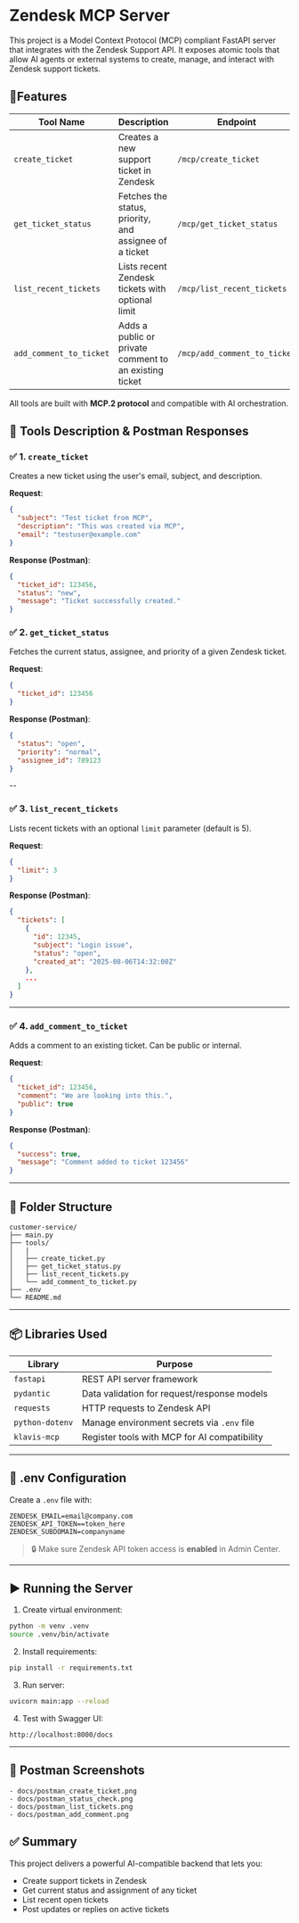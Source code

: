 

# Zendesk MCP Server

This project is a Model Context Protocol (MCP) compliant FastAPI server that integrates with the Zendesk Support API. It exposes atomic tools that allow AI agents or external systems to create, manage, and interact with Zendesk support tickets.



## 🚀Features

| Tool Name               | Description                                            | Endpoint                     |
| ----------------------- | ------------------------------------------------------ | ---------------------------- |
| `create_ticket`         | Creates a new support ticket in Zendesk                | `/mcp/create_ticket`         |
| `get_ticket_status`     | Fetches the status, priority, and assignee of a ticket | `/mcp/get_ticket_status`     |
| `list_recent_tickets`   | Lists recent Zendesk tickets with optional limit       | `/mcp/list_recent_tickets`   |
| `add_comment_to_ticket` | Adds a public or private comment to an existing ticket | `/mcp/add_comment_to_ticket` |

All tools are built with **MCP.2 protocol** and compatible with AI orchestration.



## 🧰 Tools Description & Postman Responses

### ✅ 1. `create_ticket`

Creates a new ticket using the user's email, subject, and description.

**Request**:

```json
{
  "subject": "Test ticket from MCP",
  "description": "This was created via MCP",
  "email": "testuser@example.com"
}
```

**Response (Postman)**:

```json
{
  "ticket_id": 123456,
  "status": "new",
  "message": "Ticket successfully created."
}
```

### ✅ 2. `get_ticket_status`

Fetches the current status, assignee, and priority of a given Zendesk ticket.

**Request**:

```json
{
  "ticket_id": 123456
}
```

**Response (Postman)**:

```json
{
  "status": "open",
  "priority": "normal",
  "assignee_id": 789123
}
```

--

### ✅ 3. `list_recent_tickets`

Lists recent tickets with an optional `limit` parameter (default is 5).

**Request**:

```json
{
  "limit": 3
}
```

**Response (Postman)**:

```json
{
  "tickets": [
    {
      "id": 12345,
      "subject": "Login issue",
      "status": "open",
      "created_at": "2025-08-06T14:32:00Z"
    },
    ...
  ]
}
```

---

### ✅ 4. `add_comment_to_ticket`

Adds a comment to an existing ticket. Can be public or internal.

**Request**:

```json
{
  "ticket_id": 123456,
  "comment": "We are looking into this.",
  "public": true
}
```

**Response (Postman)**:

```json
{
  "success": true,
  "message": "Comment added to ticket 123456"
}
```

---

## 🧱 Folder Structure

```
customer-service/
├── main.py
├── tools/
│   |
│   ├── create_ticket.py
│   ├── get_ticket_status.py
│   ├── list_recent_tickets.py
│   └── add_comment_to_ticket.py
├── .env
└── README.md
```

---

## 📦 Libraries Used

| Library         | Purpose                                      |
| --------------- | -------------------------------------------- |
| `fastapi`       | REST API server framework                    |
| `pydantic`      | Data validation for request/response models  |
| `requests`      | HTTP requests to Zendesk API                 |
| `python-dotenv` | Manage environment secrets via `.env` file   |
| `klavis-mcp`    | Register tools with MCP for AI compatibility |

---

## 🔐 .env Configuration

Create a `.env` file with:

```env
ZENDESK_EMAIL=email@company.com
ZENDESK_API_TOKEN==token_here
ZENDESK_SUBDOMAIN=companyname
```

> 🔒 Make sure Zendesk API token access is **enabled** in Admin Center.

---

## ▶️ Running the Server

1. Create virtual environment:

```bash
python -m venv .venv
source .venv/bin/activate
```

2. Install requirements:

```bash
pip install -r requirements.txt
```

3. Run server:

```bash
uvicorn main:app --reload
```

4. Test with Swagger UI:

```
http://localhost:8000/docs
```

---

## 📸 Postman Screenshots

```
- docs/postman_create_ticket.png
- docs/postman_status_check.png
- docs/postman_list_tickets.png
- docs/postman_add_comment.png
```


## ✅ Summary

This project delivers a powerful AI-compatible backend that lets you:

* Create support tickets in Zendesk
* Get current status and assignment of any ticket
* List recent open tickets
* Post updates or replies on active tickets
